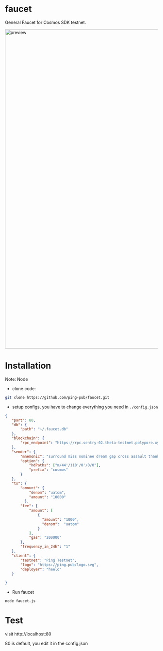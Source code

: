 # faucet

General Faucet for Cosmos SDK testnet.

<img width="1052" alt="preview" src="https://user-images.githubusercontent.com/2882920/202998797-b793c52b-9ad7-47fe-a80b-a0f75eff6ba1.png">


# Installation

Note: Node 

 - clone code:
 
 ```sh
 git clone https://github.com/ping-pub/faucet.git
 ```
 
 - setup configs, you have to change everything you need in `./config.json`
 ```json
 {
    "port": 80,
    "db": {
        "path": "~/.faucet.db"
    }, 
    "blockchain": {
        "rpc_endpoint": "https://rpc.sentry-02.theta-testnet.polypore.xyz"
    },
    "sender": {
        "mnemonic": "surround miss nominee dream gap cross assault thank captain prosper drop duty group candy wealth weather scale put",
        "option": {
            "hdPaths": ["m/44'/118'/0'/0/0"],
            "prefix": "cosmos"
        }
    },
    "tx": {
        "amount": {
            "denom": "uatom",
            "amount": "10000"
          },
        "fee": {
            "amount": [
                {
                  "amount": "1000",
                  "denom":  "uatom"
                }
            ],
            "gas": "200000"
        },
        "frequency_in_24h": "1"
    },
    "client": {
        "testnet": "Ping Testnet",
        "logo": "https://ping.pub/logo.svg",
        "deployer": "heelo"
    }
    
}
 ```
 
 - Run faucet
 ```sh
 node faucet.js
 ```
 
 # Test
 
 visit http://localhost:80 
 
 80 is default, you edit it in the config.json
 
 
 
 
